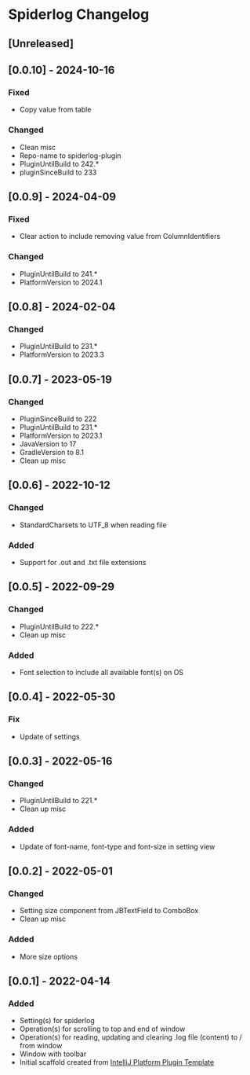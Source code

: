 <!-- Keep a Changelog guide -> https://keepachangelog.com -->

# Spiderlog Changelog

## [Unreleased]

## [0.0.10] - 2024-10-16

### Fixed
- Copy value from table

### Changed
- Clean misc
- Repo-name to spiderlog-plugin
- PluginUntilBuild to 242.*
- pluginSinceBuild to 233

## [0.0.9] - 2024-04-09
### Fixed
- Clear action to include removing value from ColumnIdentifiers

### Changed
- PluginUntilBuild to 241.*
- PlatformVersion to 2024.1

## [0.0.8] - 2024-02-04
### Changed
- PluginUntilBuild to 231.*
- PlatformVersion to 2023.3

## [0.0.7] - 2023-05-19
### Changed
- PluginSinceBuild to 222
- PluginUntilBuild to 231.*
- PlatformVersion to 2023.1
- JavaVersion to 17
- GradleVersion to 8.1
- Clean up misc

## [0.0.6] - 2022-10-12
### Changed
- StandardCharsets to UTF_8 when reading file

### Added
- Support for .out and .txt file extensions

## [0.0.5] - 2022-09-29
### Changed
- PluginUntilBuild to 222.*
- Clean up misc

### Added
- Font selection to include all available font(s) on OS

## [0.0.4] - 2022-05-30
### Fix
- Update of settings

## [0.0.3] - 2022-05-16
### Changed
- PluginUntilBuild to 221.*
- Clean up misc

### Added
- Update of font-name, font-type and font-size in setting view

## [0.0.2] - 2022-05-01
### Changed
- Setting size component from JBTextField to ComboBox
- Clean up misc

### Added
- More size options

## [0.0.1] - 2022-04-14
### Added
- Setting(s) for spiderlog
- Operation(s) for scrolling to top and end of window
- Operation(s) for reading, updating and clearing .log file (content) to / from window
- Window with toolbar
- Initial scaffold created from [IntelliJ Platform Plugin Template](https://github.com/JetBrains/intellij-platform-plugin-template)
